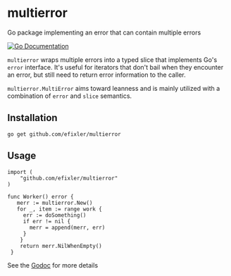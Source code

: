# multierror
Go package implementing an error that can contain multiple errors

[![Go Documentation](http://img.shields.io/badge/go-documentation-blue.svg?style=flat-square)][godocs]

[godocs]: https://godoc.org/github.com/efixler/multierror

`multierror` wraps multiple errors into a typed slice that implements Go's `error` interface. It's useful
for iterators that don't bail when they encounter an error, but still need to return error information
to the caller.

`multierror.MultiError` aims toward leanness and is mainly utilized with a combination of `error` and 
`slice` semantics.


## Installation

`go get github.com/efixler/multierror`

## Usage

````
import (
	"github.com/efixler/multierror"
)

func Worker() error {
   merr := multierror.New()
   for _, item := range work {
	 err := doSomething()
	 if err != nil {
	   merr = append(merr, err)
	 }
    }
    return merr.NilWhenEmpty()
 }
 ````

See the [Godoc]() for more details 


